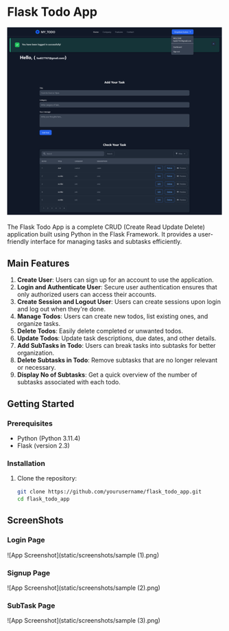 # Flask Todo App

![App Screenshot](static/screenshots/sample%20(4).png)

The Flask Todo App is a complete CRUD (Create Read Update Delete) application built using Python in the Flask Framework. It provides a user-friendly interface for managing tasks and subtasks efficiently.

## Main Features

1. **Create User**: Users can sign up for an account to use the application.
2. **Login and Authenticate User**: Secure user authentication ensures that only authorized users can access their accounts.
3. **Create Session and Logout User**: Users can create sessions upon login and log out when they're done.
4. **Manage Todos**: Users can create new todos, list existing ones, and organize tasks.
5. **Delete Todos**: Easily delete completed or unwanted todos.
6. **Update Todos**: Update task descriptions, due dates, and other details.
7. **Add SubTasks in Todo**: Users can break tasks into subtasks for better organization.
8. **Delete Subtasks in Todo**: Remove subtasks that are no longer relevant or necessary.
9. **Display No of Subtasks**: Get a quick overview of the number of subtasks associated with each todo.

## Getting Started

### Prerequisites

- Python (Python 3.11.4)
- Flask (version 2.3)


### Installation

1. Clone the repository:
   ```bash
   git clone https://github.com/yourusername/flask_todo_app.git
   cd flask_todo_app

## ScreenShots
### Login Page
![App Screenshot](static/screenshots/sample (1).png)
### Signup Page
![App Screenshot](static/screenshots/sample (2).png)
### SubTask Page
![App Screenshot](static/screenshots/sample (3).png)
